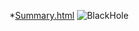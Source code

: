 *[Summary.html](Summary.html)
![BlackHole](https://upload.wikimedia.org/wikipedia/commons/thumb/d/d4/BlackHole.jpg/600px-BlackHole.jpg)
